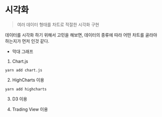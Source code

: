 # 시각화

> 여러 데이터 형태를 차트로 적절한 시각화 구현

데이터를 시각화 하기 위해서 고민을 해보면, 데이터의 종류에 따라 어떤 차트를 골라야하는지가 먼저 인것 같다.

- 막대 그래프

1. Chart.js

```
yarn add chart.js
```

2. HighCharts 이용

```
yarn add highcharts
```

3. D3 이용

4. Trading View 이용
